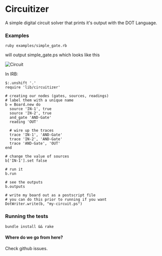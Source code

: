 Circuitizer
==========

A simple digital circuit solver that prints it's output with the DOT
Language.

### Examples
  
    ruby examples/simple_gate.rb

will output simple_gate.ps which looks like this

![Circuit](http://dl.dropbox.com/u/262398/simple_gate.png)

In IRB:

    $:.unshift '.'
    require 'lib/circuitizer'

    # creating our nodes (gates, sources, readings)
    # label them with a unique name
    b = Board.new do
      source 'IN-1', true
      source 'IN-2', true
      and_gate 'AND-Gate'
      reading 'OUT'
      
      # wire up the traces
      trace 'IN-1', 'AND-Gate'
      trace 'IN-2', 'AND-Gate'
      trace 'AND-Gate', 'OUT'
    end

    # change the value of sources
    b['IN-1'].set false

    # run it
    b.run

    # see the outputs
    b.outputs

    # write my board out as a postscript file
    # you can do this prior to running if you want
    DotWriter.write(b, "my-circuit.ps")


### Running the tests
  
    bundle install && rake


#### Where do we go from here?

Check github issues.
